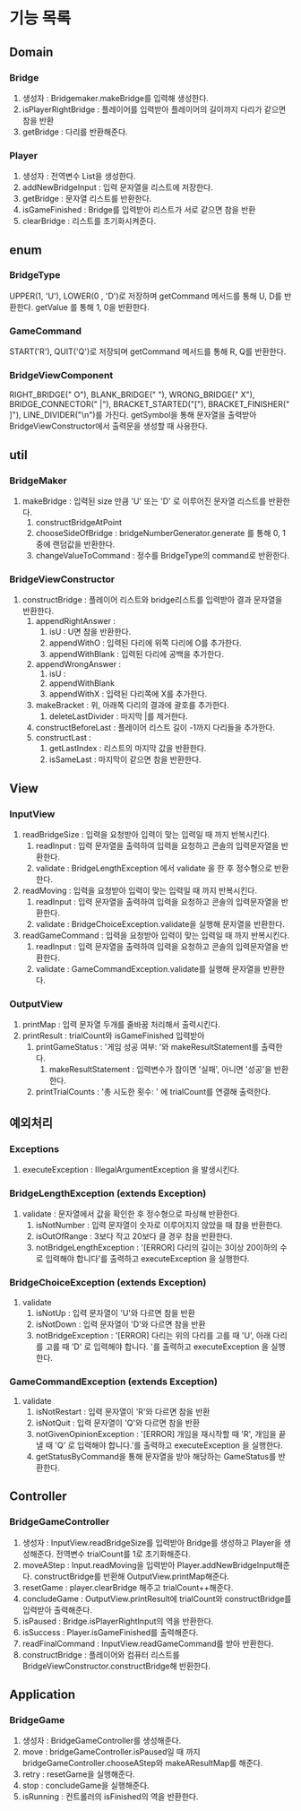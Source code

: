 # 기능 목록

## Domain
### Bridge
1. 생성자 : Bridgemaker.makeBridge를 입력해 생성한다.
2. isPlayerRightBridge : 플레이어를 입력받아 플레이어의 길이까지 다리가 같으면 참을 반환
3. getBridge : 다리를 반환해준다. 

### Player
1. 생성자 : 전역변수 List<String>을 생성한다. 
2. addNewBridgeInput : 입력 문자열을 리스트에 저장한다. 
3. getBridge : 문자열 리스트를 반환한다.
4. isGameFinished : Bridge를 입력받아 리스트가 서로 같으면 참을 반환
5. clearBridge : 리스트를 초기화시켜준다. 

## enum
### BridgeType
UPPER(1, 'U'), LOWER(0 , 'D')로 저장하며 getCommand 메서드를 통해 U, D를 반환한다.
getValue 를 통해 1, 0을 반환한다.

### GameCommand
START('R'), QUIT('Q')로 저장되며 getCommand 메서드를 통해 R, Q를 반환한다. 

### BridgeViewComponent
RIGHT_BRIDGE(" O"), BLANK_BRIDGE("  "), WRONG_BRIDGE(" X"), BRIDGE_CONNECTOR(" |"), BRACKET_STARTED("["), BRACKET_FINISHER(" ]"), LINE_DIVIDER("\n")를 가진다.
getSymbol을 통해 문자열을 출력받아 BridgeViewConstructor에서 출력문을 생성할 때 사용한다. 

## util
### BridgeMaker
1. makeBridge : 입력된 size 만큼 'U' 또는 'D' 로 이루어진 문자열 리스트를 반환한다.
   1. constructBridgeAtPoint
   2. chooseSideOfBridge : bridgeNumberGenerator.generate 를 통해 0, 1중에 랜덤값을 반환한다.
   3. changeValueToCommand : 정수를 BridgeType의 command로 반환한다.

### BridgeViewConstructor
1. constructBridge : 플레이어 리스트와 bridge리스트를 입력받아 결과 문자열을 반환한다. 
   1. appendRightAnswer :
      1. isU : U면 참을 반환한다. 
      2. appendWithO : 입력된 다리에 위쪽 다리에 O를 추가한다. 
      3. appendWithBlank : 입력된 다리에 공백을 추가한다. 
   2. appendWrongAnswer : 
      1. isU : 
      2. appendWithBlank
      3. appendWithX : 입력된 다리쪽에 X를 추가한다. 
   3. makeBracket : 위, 아래쪽 다리의 결과에 괄호를 추가한다.
      1. deleteLastDivider : 마지막 |를 제거한다. 
   4. constructBeforeLast : 플레이어 리스트 길이 -1까지 다리들을 추가한다. 
   5. constructLast :
      1. getLastIndex : 리스트의 마지막 값을 반환한다. 
      2. isSameLast : 마지막이 같으면 참을 반환한다. 

## View
### InputView
1. readBridgeSize : 입력을 요청받아 입력이 맞는 입력일 때 까지 반복시킨다.
   1. readInput : 입력 문자열을 출력하여 입력을 요청하고 콘솔의 입력문자열을 반환한다.
   2. validate : BridgeLengthException 에서 validate 을 한 후 정수형으로 반환한다.
2. readMoving : 입력을 요청받아 입력이 맞는 입력일 때 까지 반복시킨다.
   1. readInput : 입력 문자열을 출력하여 입력을 요청하고 콘솔의 입력문자열을 반환한다.
   2. validate : BridgeChoiceException.validate을 실행해 문자열을 반환한다.
3. readGameCommand : 입력을 요청받아 입력이 맞는 입력일 때 까지 반복시킨다.
   1. readInput : 입력 문자열을 출력하여 입력을 요청하고 콘솔의 입력문자열을 반환한다.
   2. validate : GameCommandException.validate를 실행해 문자열을 반환한다.

### OutputView
1. printMap : 입력 문자열 두개를 줄바꿈 처리해서 출력시킨다.
2. printResult : trialCount와  isGameFinished 입력받아
   1. printGameStatus : '게임 성공 여부: '와 makeResultStatement를 출력한다.
      1. makeResultStatement : 입력변수가 참이면 '실패', 아니면 '성공'을 반환한다.
   2. printTrialCounts : '총 시도한 횟수: ' 에 trialCount를 연결해 출력한다.

## 예외처리
### Exceptions
1. executeException : IllegalArgumentException 을 발생시킨다.

### BridgeLengthException (extends Exception)
1. validate : 문자열에서 값을 확인한 후 정수형으로 파싱해 반환한다.
   1. isNotNumber : 입력 문자열이 숫자로 이루어지지 않았을 때 참을 반환한다.
   2. isOutOfRange : 3보다 작고 20보다 클 경우 참을 반환한다.
   3. notBridgeLengthException : '[ERROR] 다리의 길이는 3이상 20이하의 수로 입력해야 합니다'를 출력하고 executeException 을 실행한다.

### BridgeChoiceException (extends Exception)
1. validate
   1. isNotUp : 입력 문자열이 'U'와 다르면 참을 반환
   2. isNotDown : 입력 문자열이 'D'와 다르면 참을 반환
   3. notBridgeException : '[ERROR] 다리는 위의 다리를 고를 때 'U', 아래 다리를 고를 때 'D' 로 입력해야 합니다. '를 출력하고 executeException 을 실행한다.

### GameCommandException (extends Exception)
1. validate
   1. isNotRestart : 입력 문자열이 'R'와 다르면 참을 반환
   2. isNotQuit : 입력 문자열이 'Q'와 다르면 참을 반환
   3. notGivenOpinionException : '[ERROR] 개임을 재시작할 때 'R', 개임을 끝낼 때 'Q' 로 입력해야 합니다.'를 출력하고 executeException 을 실행한다.
   4. getStatusByCommand을 통해 문자열을 받아 해당하는 GameStatus를 반환한다.

## Controller
### BridgeGameController
1. 생성자 : InputView.readBridgeSize를 입력받아 Bridge를 생성하고 Player을 생성해준다. 전역변수 trialCount를 1로 초기화해준다. 
2. moveAStep : Input.readMoving을 입력받아 Player.addNewBridgeInput해준다. constructBridge를 반환해 OutputView.printMap해준다. 
3. resetGame : player.clearBridge 해주고 trialCount++해준다.
4. concludeGame : OutputView.printResult에 trialCount와 constructBridge를 입력받아 출력해준다. 
5. isPaused : Bridge.isPlayerRightInput의 역을 반환한다.
6. isSuccess : Player.isGameFinished를 출력해준다. 
7. readFinalCommand : InputView.readGameCommand를 받아 반환한다. 
8. constructBridge : 플레이어와 컴퓨터 리스트를 BridgeViewConstructor.constructBridge해 반환한다. 

## Application
### BridgeGame
1. 생성자 : BridgeGameController를 생성해준다. 
2. move : bridgeGameController.isPaused일 때 까지 bridgeGameController.chooseAStep와 makeAResultMap를 해준다. 
3. retry : resetGame을 실행해준다. 
4. stop : concludeGame을 실행해준다. 
5. isRunning : 컨트롤러의 isFinished의 역을 반환한다.